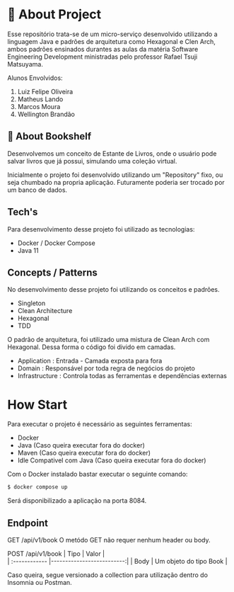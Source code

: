 # :book: About Project

Esse repositório trata-se de um micro-serviço desenvolvido utilizando a linguagem Java e padrões de arquitetura como Hexagonal e Clen Arch, ambos padrões ensinados durantes as aulas da matéria Software Engineering Development ministradas pelo professor Rafael Tsuji Matsuyama.

Alunos Envolvidos:

1. Luiz Felipe Oliveira
2. Matheus Lando
3. Marcos Moura
4. Wellington Brandão

## :closed_book: About Bookshelf 

Desenvolvemos um conceito de Estante de Livros, onde o usuário pode salvar livros que já possui, simulando uma coleção virtual.

Inicialmente o projeto foi desenvolvido utilizando um "Repository" fixo, ou seja chumbado na propria aplicação. Futuramente poderia ser trocado por um banco de dados.

## Tech's

Para desenvolvimento desse projeto foi utilizado as tecnologias:

- Docker / Docker Compose
- Java 11

## Concepts / Patterns

No desenvolvimento desse projeto foi utilizando os conceitos e padrões.

- Singleton
- Clean Architecture
- Hexagonal
- TDD 

O padrão de arquitetura, foi utilizado uma mistura de Clean Arch com Hexagonal.
Dessa forma o código foi divido em camadas.

* Application    : Entrada - Camada exposta para fora
* Domain         : Responsável por toda regra de negócios do projeto
* Infrastructure : Controla todas as ferramentas e dependências externas
 
# How Start

Para executar o projeto é necessário as seguintes ferramentas:

- Docker
- Java                          (Caso queira executar fora do docker)
- Maven                         (Caso queira executar fora do docker)
- Idle Compativel com Java      (Caso queira executar fora do docker)

Com o Docker instalado bastar executar o seguinte comando:

```bash
$ docker compose up
```

Será disponibilizado a aplicação na porta 8084.

## Endpoint

GET /api/v1/book
O metódo GET não requer nenhum header ou body.

POST /api/v1/book
| Tipo          | Valor                     |  
| :------------ |--------------------------:|
| Body          | Um objeto do tipo Book    |

Caso queira, segue versionado a collection para utilização dentro do Insomnia ou Postman.

